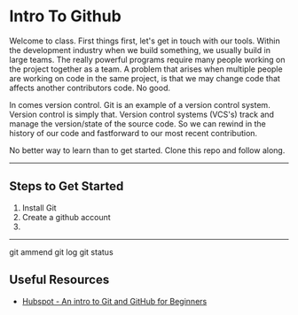 # Intro To Github

Welcome to class. First things first, let's get in touch with our tools.
Within the development industry when we build something, we usually build in 
large teams. The really powerful programs require many people working on the
project together as a team. A problem that arises when multiple people are working on
code in the same project, is that we may change code that affects another contributors code.
No good.

In comes version control. Git is an example of a version control system. Version control is 
simply that. Version control systems (VCS's) track and manage the version/state of the source code. 
So we can rewind in the history of our code and fastforward to our most recent contribution.

No better way to learn than to get started. Clone this repo and follow along. 

***

## Steps to Get Started

1. Install Git
2. Create a github account
3. 

***
git ammend 
git log 
git status 

## Useful Resources

- [Hubspot - An intro to Git and GitHub for Beginners](https://product.hubspot.com/blog/git-and-github-tutorial-for-beginners)